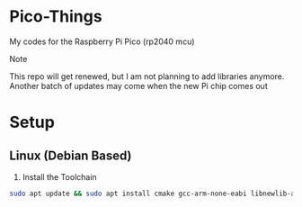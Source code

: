 # Pico-Things
My codes for the Raspberry Pi Pico (rp2040 mcu)
> [!NOTE]
> This repo will get renewed, but I am not planning to add libraries anymore. \
> Another batch of updates may come when the new Pi chip comes out

# Setup

## Linux (Debian Based)

1. Install the Toolchain
```bash
sudo apt update && sudo apt install cmake gcc-arm-none-eabi libnewlib-arm-none-eabi build-essential -y
```
